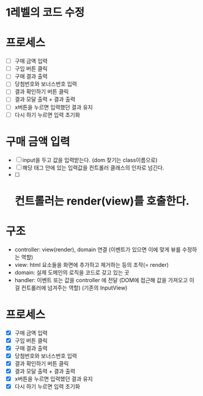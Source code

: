 # 1레벨의 코드 수정

# 프로세스

- [ ] 구매 금액 입력
- [ ] 구입 버튼 클릭
- [ ] 구매 결과 출력
- [ ] 당첨번호와 보너스번호 입력
- [ ] 결과 확인하기 버튼 클릭
- [ ] 결과 모달 출력 + 결과 출력
- [ ] x버튼을 누르면 입력했던 결과 유지
- [ ] 다시 하기 누르면 입력 초기화

# 구매 금액 입력

- [ ] input을 두고 값을 입력받는다. (dom 찾기는 class이름으로)
- [ ] 해당 태그 안에 있는 입력값을 컨트롤러 클래스의 인자로 넘긴다.
- [ ] # 컨트롤러는 render(view)를 호출한다.

# 구조

- controller: view(render), domain 연결 (이벤트가 있으면 이에 맞게 뷰를 수정하는 역할)
- view: html 요소들을 화면에 추가하고 제거하는 등의 조작(= render)
- domain: 실제 도메인의 로직을 코드로 갖고 있는 곳
- handler: 이벤트 또는 값을 controller 에 전달 (DOM에 접근해 값을 가져오고 이걸 컨트롤러에 넘겨주는 역할) (기존의 InputView)

# 프로세스

- [x] 구매 금액 입력
- [x] 구입 버튼 클릭
- [x] 구매 결과 출력
- [x] 당첨번호와 보너스번호 입력
- [x] 결과 확인하기 버튼 클릭
- [x] 결과 모달 출력 + 결과 출력
- [x] x버튼을 누르면 입력했던 결과 유지
- [x] 다시 하기 누르면 입력 초기화
